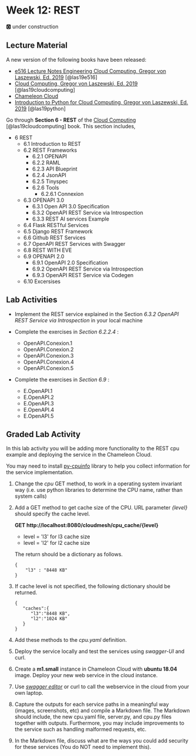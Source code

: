 # Week 12: REST

:o2: under construction

## Lecture Material 

A new version of the following books have been released:

* [e516 Lecture Notes Engineering Cloud Computing, Gregor von Laszewski, Ed. 2019](https://laszewski.github.io/book/e516/) [@las19e516]
* [Cloud Computing, Gregor von Laszewski, Ed. 2019](https://laszewski.github.io/book/cloud/) [@las19cloudcomputing]
* [Chameleon Cloud](https://laszewski.github.io/book/chameleon/)
* [Introduction to Python for Cloud Computing, Gregor von Laszewski, Ed. 2019](https://laszewski.github.io/book/python/) [@las19python]

Go through **Section 6 - REST** of the [Cloud Computing](https://laszewski.github.io/book/cloud/) [@las19cloudcomputing]
book. This section includes, 

* 6 REST
    * 6.1 Introduction to REST 
    * 6.2 REST Frameworks 
        * 6.2.1 OPENAPI
        * 6.2.2 RAML
        * 6.2.3 API Blueprint
        * 6.2.4 JsonAPI
        * 6.2.5 Tinyspec
        * 6.2.6 Tools
            * 6.2.6.1 Connexion
    * 6.3 OPENAPI 3.0
        * 6.3.1 Open API 3.0 Specification 
        * 6.3.2 OpenAPI REST Service via Introspection 
        * 6.3.3 REST AI services Example 
    * 6.4 Flask RESTful Services 
    * 6.5 Django REST Framework 
    * 6.6 Github REST Services 
    * 6.7 OpenAPI REST Services with Swagger 
    * 6.8 REST WITH EVE
    * 6.9 OPENAPI 2.0
        * 6.9.1 OpenAPI 2.0 Specification 
        * 6.9.2 OpenAPI REST Service via Introspection 
        * 6.9.3 OpenAPI REST Service via Codegen 
    * 6.10 Excersises 

## Lab Activities 

* Implement the REST service explained in the Section *6.3.2 OpenAPI REST 
Service via Introspection* in your local machine 

* Complete the exercises in *Section 6.2.2.4* :
    * OpenAPI.Conexion.1
    * OpenAPI.Conexion.2
    * OpenAPI.Conexion.3
    * OpenAPI.Conexion.4
    * OpenAPI.Conexion.5 

* Complete the exercises in *Section 6.9* :
    * E.OpenAPI.1
    * E.OpenAPI.2
    * E.OpenAPI.3
    * E.OpenAPI.4
    * E.OpenAPI.5 

## Graded Lab Activity

In this lab activity you will be adding more functionality to the REST cpu 
example and deploying the service in the Chameleon Cloud.

You may need to install [py-cpuinfo](https://pypi.org/project/py-cpuinfo/0.2.3/) 
library to help you collect information for the service implementation. 

1. Change the *cpu* GET method, to work in a operating system invariant way
   (i.e. use python libraries to determine the CPU name, rather than system calls) 

1. Add a GET method to get cache size of the CPU. URL parameter *{level}* should 
  specify the cache level.        
  
    **GET http://localhost:8080/cloudmesh/cpu_cache/{level}**
  
    * level = 'l3' for l3 cache size
    * level = 'l2' for l2 cache size
   
   The return should be a dictionary as follows. 
   
   ```
   { 
       "l3" : "8448 KB"    
   } 
    ```
   
2. If cache level is not specified, the following dictionary should be returned. 
  
    ```
    { 
       "caches":{ 
          "l3":"8448 KB",
          "l2":"1024 KB"
       }
    } 
    ```
 
 3. Add these methods to the *cpu.yaml* definition. 
 
 4. Deploy the service locally and test the services using *swagger-UI* and curl. 
 
 5. Create a **m1.small** instance in Chameleon Cloud with **ubuntu 18.04** 
    image. Deploy your new web service in the cloud instance. 
    
 6. Use *[swagger editor](https://editor.swagger.io/)* or curl to call the 
    webservice in the cloud from your own laptop. 
    
 7. Capture the outputs for each service paths in a meaningful way (images, 
    screenshots, etc) and compile a Markdown file. The Markdown should include, 
    the new cpu.yaml file, server.py, and cpu.py files together with outputs. 
    Furthermore, you may include improvements to the service such as handling 
    malformed requests, etc. 
 
 8. In the Markdown file, discuss what are the ways you could add security for 
    these services (You do NOT need to implement this).    